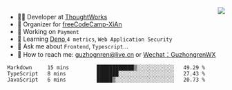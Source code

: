 <img align="right" src="https://github-readme-stats.vercel.app/api?username=guzhongren&show_icons=true&icon_color=805AD5&text_color=000&bg_color=ffffff&hide_title=true" />

- 👨‍💻  Developer at [ThoughtWorks](https://thoughtworks.com)
- 🏢 Organizer for [freeCodeCamp-XiAn](https://github.com/orgs/freeCodeCamp-XiAn)
- 🔭 Working on `Payment`
- 🌱 Learning [Deno](https://deno.land/),`4 metrics`,  `Web Application Security`
- 💬 Ask me about `Frontend`, `Typescript`...
- 🔎 How to reach me: [guzhognren@live.cn](guzhognren@live.cn) or [Wechat：GuzhongrenWX]()

<!--START_SECTION:waka-->
```text
Markdown     15 mins         ████████████▒░░░░░░░░░░░░   49.29 % 
TypeScript   8 mins          ███████░░░░░░░░░░░░░░░░░░   27.43 % 
JavaScript   6 mins          █████▒░░░░░░░░░░░░░░░░░░░   20.73 % 
```
<!--END_SECTION:waka-->

